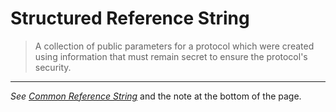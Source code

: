 # Structured Reference String
> A collection of public parameters for a protocol which were created using information that must remain secret to ensure the protocol's security.
---

*See [Common Reference String](./common_reference_string.md)* and the note at the bottom of the page.